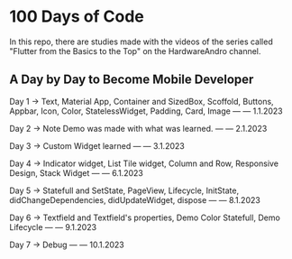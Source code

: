 # 100 Days of Code

In this repo, there are studies made with the videos of the series called "Flutter from the Basics to the Top" on the HardwareAndro channel.

## A Day by Day to Become Mobile Developer

Day 1 → Text, Material App, Container and SizedBox, Scoffold, Buttons, Appbar, Icon, Color, StatelessWidget, Padding, Card, Image — — 1.1.2023

Day 2 → Note Demo was made with what was learned. — — 2.1.2023

Day 3 → Custom Widget learned — — 3.1.2023

Day 4 → Indicator widget, List Tile widget, Column and Row, Responsive Design, Stack Widget — — 6.1.2023

Day 5 → Statefull and SetState, PageView, Lifecycle, InitState, didChangeDependencies, didUpdateWidget, dispose — — 8.1.2023

Day 6 → Textfield and Textfield's properties, Demo Color Statefull, Demo Lifecycle — — 9.1.2023

Day 7 → Debug  — — 10.1.2023
